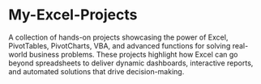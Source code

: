# My-Excel-Projects
A collection of hands-on projects showcasing the power of Excel, PivotTables, PivotCharts, VBA, and advanced functions for solving real-world business problems.  These projects highlight how Excel can go beyond spreadsheets to deliver dynamic dashboards, interactive reports, and automated solutions that drive decision-making.
